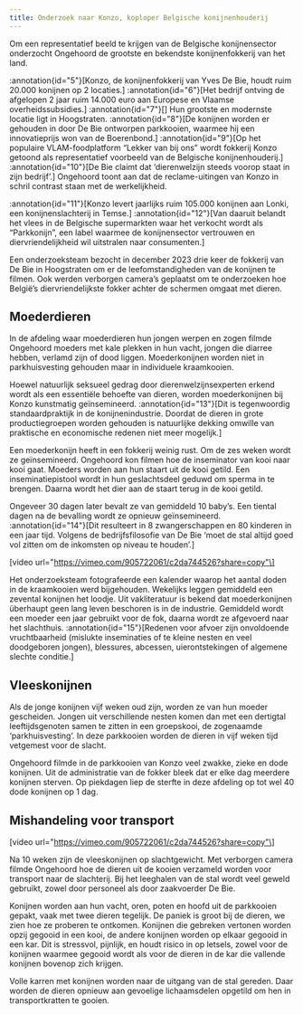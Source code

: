 ```yaml
---
title: Onderzoek naar Konzo, koploper Belgische konijnenhouderij
---
```

Om een representatief beeld te krijgen van de Belgische konijnensector onderzocht Ongehoord de grootste en bekendste konijnenfokkerij van het land.

:annotation{id="5"}[Konzo, de konijnenfokkerij van Yves De Bie, houdt ruim 20.000 konijnen op 2 locaties.] :annotation{id="6"}[Het bedrijf ontving de afgelopen 2 jaar ruim 14.000 euro aan Europese en Vlaamse overheidssubsidies.] :annotation{id="7"}[] Hun grootste en modernste locatie ligt in Hoogstraten. :annotation{id="8"}[De konijnen worden er gehouden in door De Bie ontworpen parkkooien, waarmee hij een innovatieprijs won van de Boerenbond.] :annotation{id="9"}[Op het populaire VLAM-foodplatform “Lekker van bij ons” wordt fokkerij Konzo getoond als representatief voorbeeld van de Belgische konijnenhouderij.] :annotation{id="10"}[De Bie claimt dat ‘dierenwelzijn steeds voorop staat in zijn bedrijf’.] Ongehoord toont aan dat de reclame-uitingen van Konzo in schril contrast staan met de werkelijkheid.

:annotation{id="11"}[Konzo levert jaarlijks ruim 105.000 konijnen aan Lonki, een konijnenslachterij in Temse.] :annotation{id="12"}[Van daaruit belandt het vlees in de Belgische supermarkten waar het verkocht wordt als “Parkkonijn”, een label waarmee de konijnensector vertrouwen en diervriendelijkheid wil uitstralen naar consumenten.]

Een onderzoeksteam bezocht in december 2023 drie keer de fokkerij van De Bie in Hoogstraten om er de leefomstandigheden van de konijnen te filmen. Ook werden verborgen camera’s geplaatst om te onderzoeken hoe België’s diervriendelijkste fokker achter de schermen omgaat met dieren.

## Moederdieren

In de afdeling waar moederdieren hun jongen werpen en zogen filmde Ongehoord moeders met kale plekken in hun vacht, jongen die diarree hebben, verlamd zijn of dood liggen. Moederkonijnen worden niet in parkhuisvesting gehouden maar in individuele kraamkooien.

Hoewel natuurlijk seksueel gedrag door dierenwelzijnsexperten erkend wordt als een essentiële behoefte van dieren, worden moederkonijnen bij Konzo kunstmatig geïnsemineerd. :annotation{id="13"}[Dit is tegenwoordig standaardpraktijk in de konijnenindustrie. Doordat de dieren in grote productiegroepen worden gehouden is natuurlijke dekking omwille van praktische en economische redenen niet meer mogelijk.]

Een moederkonijn heeft in een fokkerij weinig rust. Om de zes weken wordt ze geïnsemineerd. Ongehoord kon filmen hoe de inseminator van kooi naar kooi gaat. Moeders worden aan hun staart uit de kooi getild. Een inseminatiepistool wordt in hun geslachtsdeel geduwd om sperma in te brengen. Daarna wordt het dier aan de staart terug in de kooi getild.

Ongeveer 30 dagen later bevalt ze van gemiddeld 10 baby’s. Een tiental dagen na de bevalling wordt ze opnieuw geïnsemineerd. :annotation{id="14"}[Dit resulteert in 8 zwangerschappen en 80 kinderen in een jaar tijd. Volgens de bedrijfsfilosofie van De Bie ‘moet de stal altijd goed vol zitten om de inkomsten op niveau te houden’.]

\[video url="https://vimeo.com/905722061/c2da744526?share=copy"\]

Het onderzoeksteam fotografeerde een kalender waarop het aantal doden in de kraamkooien werd bijgehouden. Wekelijks leggen gemiddeld een zevental konijnen het loodje. Uit vakliteratuur is bekend dat moederkonijnen überhaupt geen lang leven beschoren is in de industrie. Gemiddeld wordt een moeder een jaar gebruikt voor de fok, daarna wordt ze afgevoerd naar het slachthuis. :annotation{id="15"}[Redenen voor afvoer zijn onvoldoende vruchtbaarheid (mislukte inseminaties of te kleine nesten en veel doodgeboren jongen), blessures, abcessen, uierontstekingen of algemene slechte conditie.]

## Vleeskonijnen

Als de jonge konijnen vijf weken oud zijn, worden ze van hun moeder gescheiden. Jongen uit verschillende nesten komen dan met een dertigtal leeftijdsgenoten samen te zitten in een groepskooi, de zogenaamde ‘parkhuisvesting’. In deze parkkooien worden de dieren in vijf weken tijd vetgemest voor de slacht.

Ongehoord filmde in de parkkooien van Konzo veel zwakke, zieke en dode konijnen. Uit de administratie van de fokker bleek dat er elke dag meerdere konijnen sterven. Op piekdagen liep de sterfte in deze afdeling op tot wel 40 dode konijnen op 1 dag.

## Mishandeling voor transport

\[video url="https://vimeo.com/905722061/c2da744526?share=copy"\]

Na 10 weken zijn de vleeskonijnen op slachtgewicht. Met verborgen camera filmde Ongehoord hoe de dieren uit de kooien verzameld worden voor transport naar de slachterij. Bij het leeghalen van de stal wordt veel geweld gebruikt, zowel door personeel als door zaakvoerder De Bie.

Konijnen worden aan hun vacht, oren, poten en hoofd uit de parkkooien gepakt, vaak met twee dieren tegelijk. De paniek is groot bij de dieren, we zien hoe ze proberen te ontkomen. Konijnen die gebreken vertonen worden opzij gegooid in een kooi, de andere konijnen worden op elkaar gegooid in een kar. Dit is stressvol, pijnlijk, en houdt risico in op letsels, zowel voor de konijnen waarmee gegooid wordt als voor de dieren in de kar die vallende konijnen bovenop zich krijgen.

Volle karren met konijnen worden naar de uitgang van de stal gereden. Daar worden de dieren opnieuw aan gevoelige lichaamsdelen opgetild om hen in transportkratten te gooien.